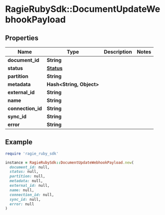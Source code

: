 # RagieRubySdk::DocumentUpdateWebhookPayload

## Properties

| Name | Type | Description | Notes |
| ---- | ---- | ----------- | ----- |
| **document_id** | **String** |  |  |
| **status** | [**Status**](Status.md) |  |  |
| **partition** | **String** |  |  |
| **metadata** | **Hash&lt;String, Object&gt;** |  |  |
| **external_id** | **String** |  |  |
| **name** | **String** |  |  |
| **connection_id** | **String** |  |  |
| **sync_id** | **String** |  |  |
| **error** | **String** |  |  |

## Example

```ruby
require 'ragie_ruby_sdk'

instance = RagieRubySdk::DocumentUpdateWebhookPayload.new(
  document_id: null,
  status: null,
  partition: null,
  metadata: null,
  external_id: null,
  name: null,
  connection_id: null,
  sync_id: null,
  error: null
)
```

